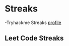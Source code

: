 # Streaks

-Tryhackme Streaks 
[profile](https://tryhackme.com/p/hariruban20)


## Leet Code Streaks

